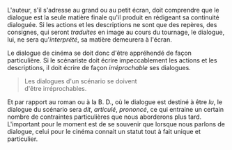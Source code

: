 <!-- Page: #609 Matière finale au cinéma -->

L'auteur, s'il s'adresse au grand ou au petit écran, doit comprendre que le dialogue est la seule matière finale qu'il produit en rédigeant sa continuité dialoguée. Si les actions et les descriptions ne sont que des repères, des consignes, qui seront *traduites* en image au cours du tournage, le dialogue, lui, ne sera qu'*interprété*, sa matière demeurera à l'écran.

Le dialogue de cinéma se doit donc d'être appréhendé de façon particulière. Si le scénariste doit écrire impeccablement les actions et les descriptions, il doit écrire de façon *irréprochable* ses dialogues.

> Les dialogues d'un scénario se doivent<br>d'être irréprochables.

Et par rapport au roman ou à la B. D., où le dialogue est destiné à être *lu*, le dialogue du scénario sera *dit*, *articulé*, *prononcé*, ce qui entraine un certain nombre de contraintes particulières que nous aborderons plus tard. L'important pour le moment est de se souvenir que lorsque nous parlons de dialogue, celui pour le cinéma connait un statut tout à fait unique et particulier.
